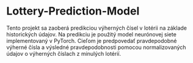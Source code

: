 # Lottery-Prediction-Model
Tento projekt sa zaoberá predikciou výherných čísel v lotérii na základe historických údajov. Na predikciu je použitý model neurónovej siete implementovaný v PyTorch. Cieľom je predpovedať pravdepodobné výherné čísla a výsledné pravdepodobnosti pomocou normalizovaných údajov o výherných číslach z minulých lotérií.
